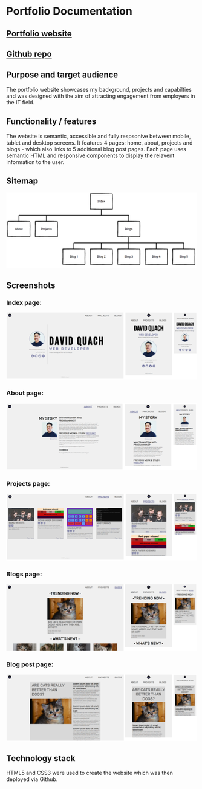 # Portfolio Documentation

## [Portfolio website](https://quachck.github.io/DavidQuach_T1A2/)

## [Github repo](https://github.com/quachck/DavidQuach_T1A2)

## Purpose and target audience

The portfolio website showcases my background, projects and capabilties and was designed with the aim of attracting engagement from employers in the IT field.

## Functionality / features
The website is semantic, accessible and fully respsonive between mobile, tablet and desktop screens. It features 4 pages: home, about, projects and blogs - which also links to 5 additional blog post pages. Each page uses semantic HTML and responsive components to display the relavent information to the user. 

## Sitemap

![Site Map](docs/sitemap.PNG "Site Map")

## Screenshots

### Index page:

<img src="docs/homepage-full.png"/>

### About page:

<img src="docs/about-full.png"/>

### Projects page:

<img src="docs/projects-full.png"/>

### Blogs page:

<img src="docs/blogs-full.png"/>

### Blog post page:

<img src="docs/blog-post-full.png"/>

## Technology stack

HTML5 and CSS3 were used to create the website which was then deployed via Github.
